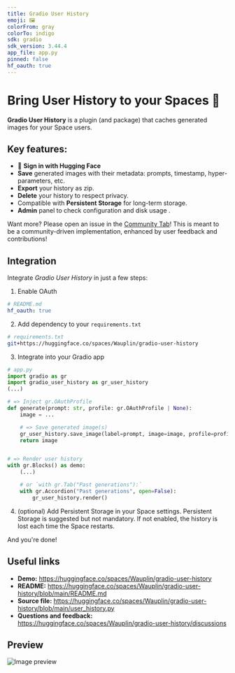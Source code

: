 ```yaml
---
title: Gradio User History
emoji: 🖼️
colorFrom: gray
colorTo: indigo
sdk: gradio
sdk_version: 3.44.4
app_file: app.py
pinned: false
hf_oauth: true
---
```


# Bring User History to your Spaces 🚀

**Gradio User History** is a plugin (and package) that caches generated images for your Space users.

## Key features:

- 🤗 **Sign in with Hugging Face**
- **Save** generated images with their metadata: prompts, timestamp, hyper-parameters, etc.
- **Export** your history as zip.
- **Delete** your history to respect privacy.
- Compatible with **Persistent Storage** for long-term storage.
- **Admin** panel to check configuration and disk usage .

Want more? Please open an issue in the [Community Tab](https://huggingface.co/spaces/Wauplin/gradio-user-history/discussions)! This is meant to be a community-driven implementation, enhanced by user feedback and contributions!

## Integration

Integrate *Gradio User History* in just a few steps:

1. Enable OAuth

```yaml
# README.md
hf_oauth: true
```

2. Add dependency to your `requirements.txt`

```bash
# requirements.txt
git+https://huggingface.co/spaces/Wauplin/gradio-user-history
```

3. Integrate into your Gradio app

```py
# app.py
import gradio as gr
import gradio_user_history as gr_user_history
(...)

# => Inject gr.OAuthProfile
def generate(prompt: str, profile: gr.OAuthProfile | None):
    image = ...

    # => Save generated image(s)
    gr_user_history.save_image(label=prompt, image=image, profile=profile)
    return image


# => Render user history
with gr.Blocks() as demo:
    (...)

    # or `with gr.Tab("Past generations"):`
    with gr.Accordion("Past generations", open=False):
        gr_user_history.render()
```

4. (optional) Add Persistent Storage in your Space settings.
   Persistent Storage is suggested but not mandatory. If not enabled, the history is lost each time the Space restarts.

And you're done!

## Useful links

- **Demo:** https://huggingface.co/spaces/Wauplin/gradio-user-history
- **README:** https://huggingface.co/spaces/Wauplin/gradio-user-history/blob/main/README.md
- **Source file:** https://huggingface.co/spaces/Wauplin/gradio-user-history/blob/main/user_history.py
- **Questions and feedback:** https://huggingface.co/spaces/Wauplin/gradio-user-history/discussions

## Preview

![Image preview](https://huggingface.co/spaces/Wauplin/gradio-user-history/resolve/main/assets/screenshot.png)
